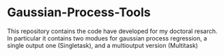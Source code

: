 # Gaussian-Process-Tools

This repository contains the code have developed for my doctoral resarch. In particular it contains two modues for gaussian process regression, a single output one (Singletask), and a multioutput version (Multitask)
